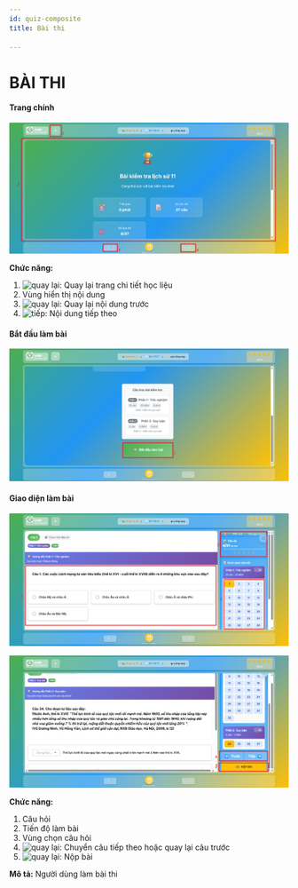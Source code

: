```yaml
---
id: quiz-composite
title: Bài thi

---
```


# BÀI THI 
#### Trang chính
![bài thi](/img/hoc-lieu-so/quiz-composite/bai-thi.png)

__Chức năng:__
1. <img src="/docs-lms-hls/img/chung/back.png" alt="quay lại" width="50" />: Quay lại trang chi tiết học liệu
2. Vùng hiển thị nội dung
3. <img src="/docs-lms-hls/img/chung/back2.png" alt="quay lại" width="70" />: Quay lại nội dung trước
4. <img src="/docs-lms-hls/img/chung/next.png" alt="tiếp" width="70" />: Nội dung tiếp theo

#### Bắt đầu làm bài
![Trắc nghiệm đơn](/img/hoc-lieu-so/quiz-composite/bai-thi2.png)

#### Giao diện làm bài
![Trắc nghiệm đơn](/img/hoc-lieu-so/quiz-composite/bai-thi3.png)

![Trắc nghiệm đơn](/img/hoc-lieu-so/quiz-composite/bai-thi4.png)

__Chức năng:__
1. Câu hỏi
2. Tiến độ làm bài
3. Vùng chọn câu hỏi
4. <img src="/docs-lms-hls/img/hoc-lieu-so/quiz-composite/truoc.png" alt="quay lại" width="200" />: Chuyển câu tiếp theo hoặc quay lại câu trước
5. <img src="/docs-lms-hls/img/hoc-lieu-so/quiz-composite/nop.png" alt="quay lại" width="180" />: Nộp bài

__Mô tả:__ Người dùng làm bài thi

